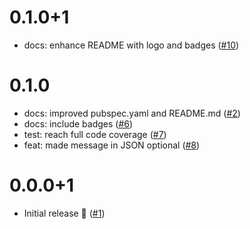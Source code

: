 # 0.1.0+1

- docs: enhance README with logo and badges ([#10](https://github.com/alestiago/postgrest_errors/pull/10))

# 0.1.0

- docs: improved pubspec.yaml and README.md ([#2](https://github.com/alestiago/postgrest_errors/pull/2))
- docs: include badges ([#6](https://github.com/alestiago/postgrest_errors/pull/6))
- test: reach full code coverage ([#7](https://github.com/alestiago/postgrest_errors/pull/7))
- feat: made message in JSON optional ([#8](https://github.com/alestiago/postgrest_errors/pull/8))

# 0.0.0+1

- Initial release 🎉 ([#1](https://github.com/alestiago/postgrest_errors/pull/1))
